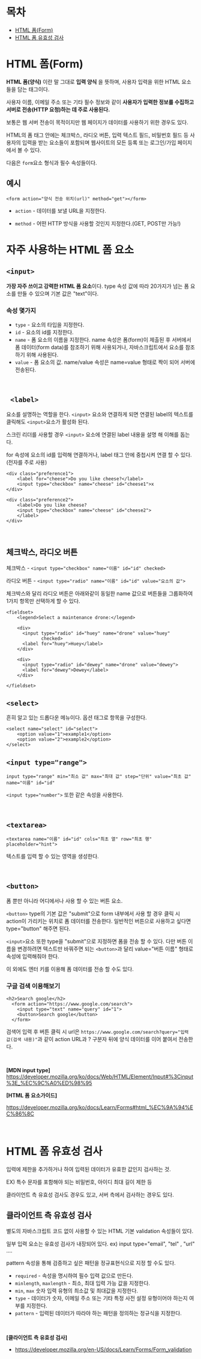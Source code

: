 # 목차
+ [HTML 폼(Form)](https://github.com/Iam-Sunghyun/TIL/blob/main/HTML/HTML%20%ED%8F%BC.md#html-%ED%8F%BCform)
+ [HTML 폼 유효성 검사](https://github.com/Iam-Sunghyun/TIL/blob/main/HTML/HTML%20%ED%8F%BC.md#html-%ED%8F%BC-%EC%9C%A0%ED%9A%A8%EC%84%B1-%EA%B2%80%EC%82%AC)


# HTML 폼(Form)

**HTML 폼(양식)** 이란 말 그대로 **입력 양식** 을 뜻하며, 사용자 입력을 위한 HTML 요소들을 담는 태그이다. 

사용자 이름, 이메일 주소 또는 기타 필수 정보와 같이 **사용자가 입력한 정보를 수집하고 서버로 전송(HTTP 요청)하는 데 주로 사용된다.**  

보통은 웹 서버 전송이 목적이지만 웹 페이지가 데이터를 사용하기 위한 경우도 있다.

HTML의 폼 태그 안에는 체크박스, 라디오 버튼, 입력 텍스트 필드, 비밀번호 필드 등 사용자의 입력을 받는 요소들이 포함되며 웹사이트의 모든 등록 또는 로그인/가입 페이지에서 볼 수 있다.

다음은 `form`요소 형식과 필수 속성들이다.
## 예시
```
<form action="양식 전송 위치(url)" method="get"></form>
```
+ `action` - 데이터를 보낼 URL을 지정한다.

+ `method` - 어떤 HTTP 방식을 사용할 것인지 지정한다.(GET, POST만 가능!)

# 자주 사용하는 HTML 폼 요소

## ```<input>```

**가장 자주 쓰이고 강력한 HTML 폼 요소**이다. type 속성 값에 따라 20가지가 넘는 폼 요소를 만들 수 있으며 기본 값은 "text"이다.

### 속성 몇가지
+ ```type``` - 요소의 타입을 지정한다.<br>
+ ```id``` - 요소의 id를 지정한다.<br>
+ ```name``` - 폼 요소의 이름을 지정한다. name 속성은 폼(form)이 제출된 후 서버에서 폼 데이터(form data)를 참조하기 위해 사용되거나, 자바스크립트에서 요소를 참조하기 위해 사용된다.
+ ```value``` - 폼 요소의 값. name/value 속성은 name=value 형태로 짝이 되어 서버에 전송된다. 

<br>

## ``` <label>```

요소를 설명하는 역할을 한다.
```<input>``` 요소와 연결하게 되면 연결된 label의 텍스트를 클릭해도 ```<input>```요소가 활성화 된다.

스크린 리더를 사용할 경우 ```<input>``` 요소에 연결된 label 내용을 설명 해 이해를 돕는다.

for 속성에 요소의 id를 입력해 연결하거나, label 태그 안에 중첩시켜 연결 할 수 있다.(전자를 주로 사용)

```
<div class="preference1">
    <label for="cheese">Do you like cheese?</label>
    <input type="checkbox" name="cheese" id="cheese1">x
</div>

<div class="preference2">
    <label>Do you like cheese?
    <input type="checkbox" name="cheese" id="cheese2">
    </label>
</div>
```

<br>

## 체크박스, 라디오 버튼 

체크박스 - ```<input type="checkbox" name="이름" id="id" checked>``` 


라디오 버튼 - ```<input type="radio" name="이름" id="id" value="요소의 값">```


체크박스와 달리 라디오 버튼은 아래와같이 동일한 name 값으로 버튼들을 그룹화하여 1가지 항목만 선택하게 할 수 있다.
```
<fieldset>
    <legend>Select a maintenance drone:</legend>

    <div>
      <input type="radio" id="huey" name="drone" value="huey"
             checked>
      <label for="huey">Huey</label>
    </div>

    <div>
      <input type="radio" id="dewey" name="drone" value="dewey">
      <label for="dewey">Dewey</label>
    </div>

</fieldset>
```

## ```<select>``` 


흔히 알고 있는 드롭다운 메뉴이다. 옵션 태그로 항목을 구성한다.
```
<select name="select" id="select">
    <option value="1">example1</option>
    <option value="2">example2</option>
</select>
```

## ```<input type="range">```
```
input type="range" min="최소 값" max="최대 값" step="단위" value="최초 값" name="이름" id="id"
```
```<input type="number">``` 또한 같은 속성을 사용한다.

<br>

## ```<textarea>``` 
```
<textarea name="이름" id="id" cols="최초 열" row="최초 행" placeholder="hint">
```
텍스트를 입력 할 수 있는 영역을 생성한다.

<br>

## ```<button>```

폼 뿐만 아니라 어디에서나 사용 할 수 있는 버튼 요소.

```<button>``` type의 기본 값은 "submit"으로 form 내부에서 사용 할 경우 클릭 시 action이 가리키는 위치로 폼 데이터를 전송한다. 일반적인 버튼으로 사용하고 싶다면 type="button" 해주면 된다.

```<input>```요소 또한 type을 "submit"으로 지정하면 폼을 전송 할 수 있다. 다만 버튼 이름을 변경하려면 텍스트만 바꿔주면 되는 ```<button>```과 달리 value="버튼 이름" 형태로 속성에 입력해줘야 한다.

이 외에도 엔터 키를 이용해 폼 데이터를 전송 할 수도 있다.


### 구글 검색 이용해보기

```
<h2>Search google</h2>
  <form action="https://www.google.com/search">
    <input type="text" name="query" id="1">
    <button>Search google</button>
  </form>
```
검색어 입력 후 버튼 클릭 시 url은 ```https://www.google.com/search?query="입력 값(검색 내용)"```과 같이 action URL과 ? 구분자 뒤에 양식 데이터를 이어 붙여서 전송한다.


<br>

**[MDN input type]** <br>
https://developer.mozilla.org/ko/docs/Web/HTML/Element/Input#%3Cinput%3E_%EC%9C%A0%ED%98%95

**[HTML 폼 요소가이드]**

https://developer.mozilla.org/ko/docs/Learn/Forms#html_%EC%9A%94%EC%86%8C


<br>

# HTML 폼 유효성 검사

입력에 제한을 추가하거나 하여 입력된 데이터가 유효한 값인지 검사하는 것. 

EX) 특수 문자를 포함해야 되는 비밀번호, 아이디 최대 길이 제한 등

클라이언트 측 유효성 검사도 경우도 있고, 서버 측에서 검사하는 경우도 있다.

## 클라이언트 측 유효성 검사

별도의 자바스크립트 코드 없이 사용할 수 있는 HTML 기본 validation 속성들이 있다. 

일부 입력 요소는 유효성 검사가 내장되어 있다. ex) input type="email", "tel" , "url" ....

pattern 속성을 통해 검증하고 싶은 패턴을 정규표현식으로 지정 할 수도 있다.

+ ```required``` - 속성을 명시하여 필수 입력 값으로 만든다.
+ ```minlength```, ```maxlength``` - 최소, 최대 입력 가능 값을 지정한다.
+ ```min```, ```max``` 숫자 입력 유형의 최소값 및 최대값을 지정한다.
+ ```type``` - 데이터가 숫자, 이메일 주소 또는 기타 특정 사전 설정 유형이어야 하는지 여부를 지정한다.
+ ```pattern``` - 입력된 데이터가 따라야 하는 패턴을 정의하는 정규식을 지정한다.

<br>

**[클라이언트 측 유효성 검사]** 
+  https://developer.mozilla.org/en-US/docs/Learn/Forms/Form_validation
